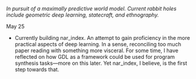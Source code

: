 *In pursuit of a maximally predictive world model. Current rabbit holes include geometric deep learning, statecraft, and ethnography.*

May 25
- Currently building nar_index. An attempt to gain proficiency in the more practical aspects of deep learning. In a sense, reconciling too much paper reading with something more visceral. For some time, I have reflected on how GDL as a framework could be used for program synthesis tasks—more on this later. Yet nar_index, I believe, is the first step towards that.

